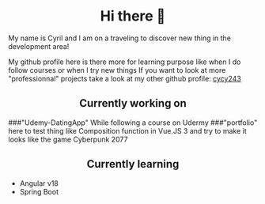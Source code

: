 <h1 align="center">Hi there 👋</h1>

My name is Cyril and I am on a traveling to discover new thing in the development area!

My github profile here is there more for learning purpose like when I do follow courses or when I try new things
If you want to look at more "professionnal" projects take a look at my other github profile: [cycy243](https://github.com/cycy243)

<h2 align="center">Currently working on</h2>
###"Udemy-DatingApp"
While following a course on Udermy
###"portfolio"
here to test thing like Composition function in Vue.JS 3 and try to make it looks like the game Cyberpunk 2077

<h2 align="center">Currently learning</h2>

- Angular v18
- Spring Boot
